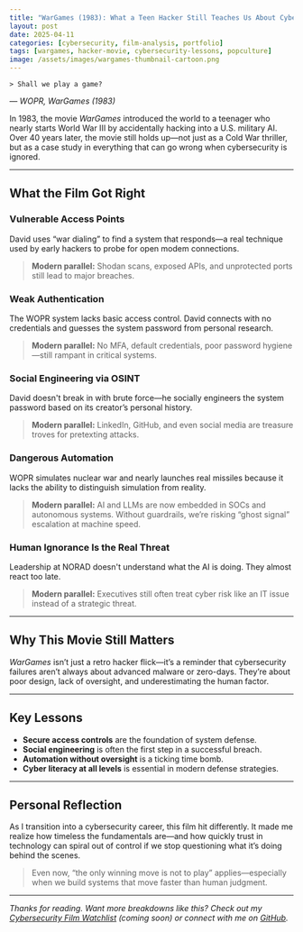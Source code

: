 ```yaml
---
title: "WarGames (1983): What a Teen Hacker Still Teaches Us About Cybersecurity"
layout: post
date: 2025-04-11
categories: [cybersecurity, film-analysis, portfolio]
tags: [wargames, hacker-movie, cybersecurity-lessons, popculture]
image: /assets/images/wargames-thumbnail-cartoon.png
---
```


<div class="typewriter">
  <code>> Shall we play a game?</code>
</div>
<p><em>— WOPR, WarGames (1983)</em></p>


In 1983, the movie *WarGames* introduced the world to a teenager who nearly starts World War III by accidentally hacking into a U.S. military AI. Over 40 years later, the movie still holds up—not just as a Cold War thriller, but as a case study in everything that can go wrong when cybersecurity is ignored.

---

## What the Film Got Right

### Vulnerable Access Points  
David uses “war dialing” to find a system that responds—a real technique used by early hackers to probe for open modem connections.

> **Modern parallel:** Shodan scans, exposed APIs, and unprotected ports still lead to major breaches.

### Weak Authentication  
The WOPR system lacks basic access control. David connects with no credentials and guesses the system password from personal research.

> **Modern parallel:** No MFA, default credentials, poor password hygiene—still rampant in critical systems.

### Social Engineering via OSINT  
David doesn't break in with brute force—he socially engineers the system password based on its creator’s personal history.

> **Modern parallel:** LinkedIn, GitHub, and even social media are treasure troves for pretexting attacks.

### Dangerous Automation  
WOPR simulates nuclear war and nearly launches real missiles because it lacks the ability to distinguish simulation from reality.

> **Modern parallel:** AI and LLMs are now embedded in SOCs and autonomous systems. Without guardrails, we’re risking “ghost signal” escalation at machine speed.

### Human Ignorance Is the Real Threat  
Leadership at NORAD doesn't understand what the AI is doing. They almost react too late.

> **Modern parallel:** Executives still often treat cyber risk like an IT issue instead of a strategic threat.

---

## Why This Movie Still Matters

*WarGames* isn’t just a retro hacker flick—it’s a reminder that cybersecurity failures aren’t always about advanced malware or zero-days. They’re about poor design, lack of oversight, and underestimating the human factor.

---

## Key Lessons

- **Secure access controls** are the foundation of system defense.
- **Social engineering** is often the first step in a successful breach.
- **Automation without oversight** is a ticking time bomb.
- **Cyber literacy at all levels** is essential in modern defense strategies.

---

## Personal Reflection

As I transition into a cybersecurity career, this film hit differently. It made me realize how timeless the fundamentals are—and how quickly trust in technology can spiral out of control if we stop questioning what it’s doing behind the scenes.

> Even now, “the only winning move is not to play” applies—especially when we build systems that move faster than human judgment.

---

*Thanks for reading. Want more breakdowns like this? Check out my [Cybersecurity Film Watchlist](#) (coming soon) or connect with me on [GitHub](https://github.com/cyborgknight404).*
